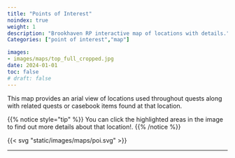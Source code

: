 ```yaml
---
title: "Points of Interest"
noindex: true
weight: 1
description: "Brookhaven RP interactive map of locations with details."
Categories: ["point of interest","map"]

images: 
- images/maps/top_full_cropped.jpg
date: 2024-01-01
toc: false
# draft: false
--- 
```


This map provides an arial view of locations used throughout quests along with related quests or casebook items found at that location. 

{{% notice style="tip" %}}
You can click the highlighted areas in the image to find out more details about that location!.
{{% /notice %}}


{{< svg "static/images/maps/poi.svg" >}}

---
